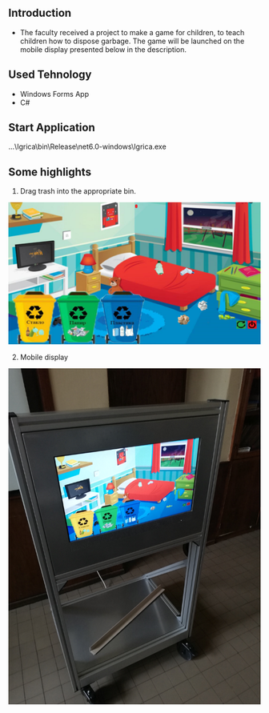 ## Introduction

* The faculty received a project to make a game for children, to teach children how to dispose garbage. The game will be launched on the mobile display presented below in the description.

## Used Tehnology

* Windows Forms App
* C#

## Start Application

...\Igrica\bin\Release\net6.0-windows\Igrica.exe

## Some highlights

1. Drag trash into the appropriate bin.

<img src="images/Game.png" width="600" length="300" >

2. Mobile display 

<img src="images/Display.jpg" width="600" length="300" >
